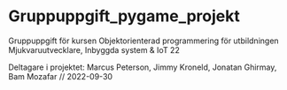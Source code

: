 # Gruppuppgift_pygame_projekt
Gruppuppgift för kursen Objektorienterad programmering för utbildningen Mjukvaruutvecklare, Inbyggda system &amp; IoT 22

Deltagare i projektet: Marcus Peterson, Jimmy Kroneld, Jonatan Ghirmay, Bam Mozafar // 2022-09-30

